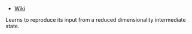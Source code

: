 - [Wiki](https://en.wikipedia.org/wiki/Autoencoder)

Learns to reproduce its input from a reduced dimensionality intermediate state.
